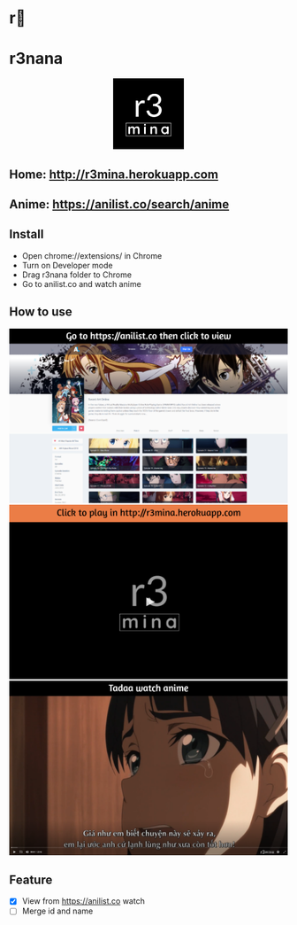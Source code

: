 # r🍌
# r3nana
<!-- ![alt text](image/logo.png "r3nima") -->
<p align="center"><img src="image/logo.png"></p>

## Home: http://r3mina.herokuapp.com

## Anime: https://anilist.co/search/anime

## Install
- Open chrome://extensions/ in Chrome
- Turn on Developer mode
- Drag r3nana folder to Chrome
- Go to anilist.co and watch anime

## How to use
![alt text](image/r3nana_1.png "r3nima")
![alt text](image/r3nana_2.png "r3nima")
![alt text](image/r3nana_3.png "r3nima")

## Feature
- [x] View from https://anilist.co watch
- [ ] Merge id and name
